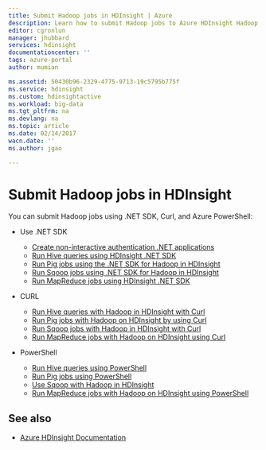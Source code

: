 ```yaml
---
title: Submit Hadoop jobs in HDInsight | Azure
description: Learn how to submit Hadoop jobs to Azure HDInsight Hadoop.
editor: cgronlun
manager: jhubbard
services: hdinsight
documentationcenter: ''
tags: azure-portal
author: mumian

ms.assetid: 50430b96-2329-4775-9713-19c5795b775f
ms.service: hdinsight
ms.custom: hdinsightactive
ms.workload: big-data
ms.tgt_pltfrm: na
ms.devlang: na
ms.topic: article
ms.date: 02/14/2017
wacn.date: ''
ms.author: jgao

---
```

# Submit Hadoop jobs in HDInsight

You can submit Hadoop jobs using .NET SDK, Curl, and Azure PowerShell:

- Use .NET SDK

    - [Create non-interactive authentication .NET applications](hdinsight-create-non-interactive-authentication-dotnet-applications.md)
    - [Run Hive queries using HDInsight .NET SDK](hdinsight-hadoop-use-hive-dotnet-sdk.md)
    - [Run Pig jobs using the .NET SDK for Hadoop in HDInsight](hdinsight-hadoop-use-pig-dotnet-sdk.md)
    - [Run Sqoop jobs using .NET SDK for Hadoop in HDInsight](hdinsight-hadoop-use-sqoop-dotnet-sdk.md)
    - [Run MapReduce jobs using HDInsight .NET SDK](hdinsight-hadoop-use-mapreduce-dotnet-sdk.md)

- CURL

    - [Run Hive queries with Hadoop in HDInsight with Curl](hdinsight-hadoop-use-hive-curl.md)
    - [Run Pig jobs with Hadoop on HDInsight by using Curl](hdinsight-hadoop-use-pig-curl.md)
    - [Run Sqoop jobs with Hadoop in HDInsight with Curl](hdinsight-hadoop-use-sqoop-curl.md)
    - [Run MapReduce jobs with Hadoop on HDInsight using Curl](hdinsight-hadoop-use-mapreduce-curl.md)

- PowerShell

    - [Run Hive queries using PowerShell](hdinsight-hadoop-use-hive-powershell.md)
    - [Run Pig jobs using PowerShell](hdinsight-hadoop-use-pig-powershell.md)
    - [Use Sqoop with Hadoop in HDInsight](hdinsight-hadoop-use-sqoop-powershell.md)
    - [Run MapReduce jobs with Hadoop on HDInsight using PowerShell](hdinsight-hadoop-use-mapreduce-powershell.md)

## See also

- [Azure HDInsight Documentation](/hdinsight/)